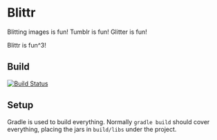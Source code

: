 Blittr
================

Blitting images is fun! Tumblr is fun! Glitter is fun!

Blittr is fun^3!

Build
-----
[![Build Status](https://travis-ci.org/TechShroom/Blittr.svg?branch=master)](https://travis-ci.org/TechShroom/Blittr)

Setup
-----
Gradle is used to build everything. Normally `gradle build` should cover everything, placing the jars in `build/libs` under the project.
